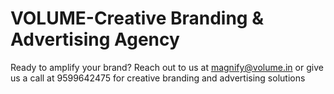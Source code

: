 # VOLUME-Creative Branding & Advertising Agency
Ready to amplify your brand? Reach out to us at magnify@volume.in or give us a call at 9599642475 for creative branding and advertising solutions
